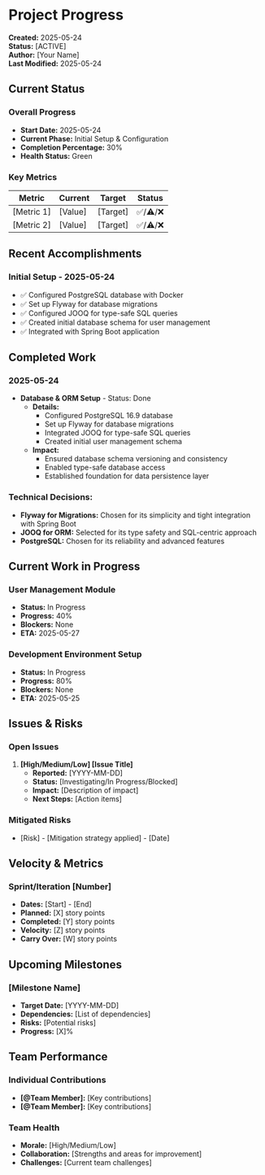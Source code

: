 # Project Progress

**Created:** 2025-05-24  
**Status:** [ACTIVE]  
**Author:** [Your Name]  
**Last Modified:** 2025-05-24

## Current Status
### Overall Progress
- **Start Date:** 2025-05-24
- **Current Phase:** Initial Setup & Configuration
- **Completion Percentage:** 30%
- **Health Status:** Green

### Key Metrics
| Metric | Current | Target | Status |
|--------|---------|--------|--------|
| [Metric 1] | [Value] | [Target] | ✅/⚠️/❌ |
| [Metric 2] | [Value] | [Target] | ✅/⚠️/❌ |

## Recent Accomplishments
### Initial Setup - 2025-05-24
- ✅ Configured PostgreSQL database with Docker
- ✅ Set up Flyway for database migrations
- ✅ Configured JOOQ for type-safe SQL queries
- ✅ Created initial database schema for user management
- ✅ Integrated with Spring Boot application

## Completed Work
### 2025-05-24
- **Database & ORM Setup** - Status: Done
  - **Details:** 
    - Configured PostgreSQL 16.9 database
    - Set up Flyway for database migrations
    - Integrated JOOQ for type-safe SQL queries
    - Created initial user management schema
  - **Impact:** 
    - Ensured database schema versioning and consistency
    - Enabled type-safe database access
    - Established foundation for data persistence layer

### Technical Decisions:
- **Flyway for Migrations:** Chosen for its simplicity and tight integration with Spring Boot
- **JOOQ for ORM:** Selected for its type safety and SQL-centric approach
- **PostgreSQL:** Chosen for its reliability and advanced features

## Current Work in Progress
### User Management Module
- **Status:** In Progress
- **Progress:** 40%
- **Blockers:** None
- **ETA:** 2025-05-27

### Development Environment Setup
- **Status:** In Progress
- **Progress:** 80%
- **Blockers:** None
- **ETA:** 2025-05-25

## Issues & Risks
### Open Issues
1. **[High/Medium/Low] [Issue Title]**
   - **Reported:** [YYYY-MM-DD]
   - **Status:** [Investigating/In Progress/Blocked]
   - **Impact:** [Description of impact]
   - **Next Steps:** [Action items]

### Mitigated Risks
- [Risk] - [Mitigation strategy applied] - [Date]

## Velocity & Metrics
### Sprint/Iteration [Number]
- **Dates:** [Start] - [End]
- **Planned:** [X] story points
- **Completed:** [Y] story points
- **Velocity:** [Z] story points
- **Carry Over:** [W] story points

## Upcoming Milestones
### [Milestone Name]
- **Target Date:** [YYYY-MM-DD]
- **Dependencies:** [List of dependencies]
- **Risks:** [Potential risks]
- **Progress:** [X]%

## Team Performance
### Individual Contributions
- **[@Team Member]:** [Key contributions]
- **[@Team Member]:** [Key contributions]

### Team Health
- **Morale:** [High/Medium/Low]
- **Collaboration:** [Strengths and areas for improvement]
- **Challenges:** [Current team challenges]
